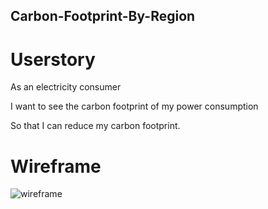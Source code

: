 ## Carbon-Footprint-By-Region



# Userstory
As an electricity consumer

I want to see the carbon footprint of my power consumption

So that I can reduce my carbon footprint.


# Wireframe
![wireframe](https://user-images.githubusercontent.com/104476799/173722043-f68596b7-32d9-4e8a-a715-eaf90fb00f7d.png)
